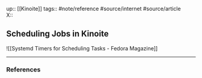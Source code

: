 up:: [[Kinoite]]
tags:: #note/reference #source/internet #source/article  
X:: 

## Scheduling Jobs in Kinoite


![[Systemd Timers for Scheduling Tasks - Fedora Magazine]]

---

### References